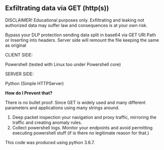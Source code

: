 # <h2> <b> Exfiltrating data via GET (http(s)) </b></h2>

DISCLAIMER!
Educational purposes only. 
Exfiltrating and leaking not authorized data may suffer law and consequences is at your own risk. 

Bypass your DLP protection sending data split in base64 via GET URI Path or Inserting into headers. 
Server side will remount the file keeping the same as original

CLIENT SIDE: 

Powershell (tested with Linux too under Powershell core) 


SERVER SIDE:

Python (Simple HTTPServer)


<b>How do I Prevent that?</b>

There is no bullet proof. Since GET is widely used and many different parameters and applications using many strings around.

1) Deep packet inspection your navigation and proxy traffic, mirroring the traffic and creating anomaly rules. 
2) Collect powershell logs. Monitor your endpoints and avoid permitting executing powershell stuff (if is there no legitimate reason for that.)


This code was produced using python 3.6.7. <br>
